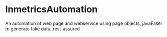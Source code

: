 # InmetricsAutomation
An automation of web page and webservice using page objects, javaFaker to generate fake data, rest-assured
